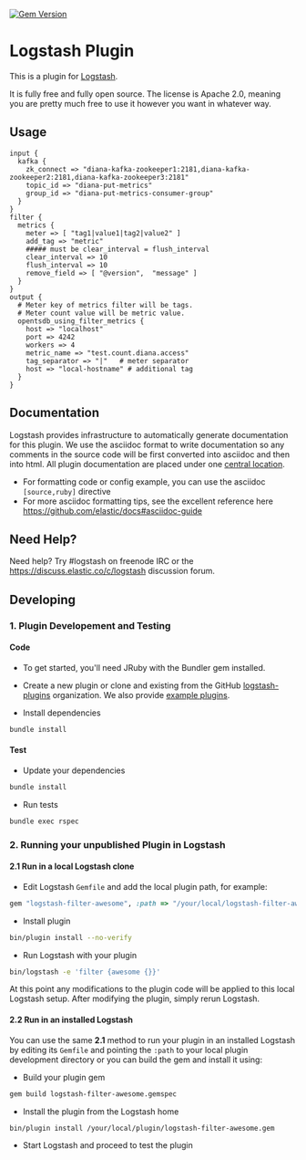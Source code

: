 [![Gem Version](https://badge.fury.io/rb/logstash-output-opentsdb_using_filter_metrics.svg)](https://badge.fury.io/rb/logstash-output-opentsdb_using_filter_metrics)

# Logstash Plugin

This is a plugin for [Logstash](https://github.com/elastic/logstash).

It is fully free and fully open source. The license is Apache 2.0, meaning you are pretty much free to use it however you want in whatever way.

## Usage
```
input {
  kafka {
    zk_connect => "diana-kafka-zookeeper1:2181,diana-kafka-zookeeper2:2181,diana-kafka-zookeeper3:2181"
    topic_id => "diana-put-metrics"
    group_id => "diana-put-metrics-consumer-group"
  }
}
filter {
  metrics {
    meter => [ "tag1|value1|tag2|value2" ]
    add_tag => "metric"
    ##### must be clear_interval = flush_interval
    clear_interval => 10
    flush_interval => 10
    remove_field => [ "@version",  "message" ]
  }
}
output {
  # Meter key of metrics filter will be tags.
  # Meter count value will be metric value.
  opentsdb_using_filter_metrics {
    host => "localhost"
    port => 4242
    workers => 4
    metric_name => "test.count.diana.access"
    tag_separator => "|"   # meter separator  
    host => "local-hostname" # additional tag
  }
}
```
## Documentation

Logstash provides infrastructure to automatically generate documentation for this plugin. We use the asciidoc format to write documentation so any comments in the source code will be first converted into asciidoc and then into html. All plugin documentation are placed under one [central location](http://www.elastic.co/guide/en/logstash/current/).

- For formatting code or config example, you can use the asciidoc `[source,ruby]` directive
- For more asciidoc formatting tips, see the excellent reference here https://github.com/elastic/docs#asciidoc-guide

## Need Help?

Need help? Try #logstash on freenode IRC or the https://discuss.elastic.co/c/logstash discussion forum.

## Developing

### 1. Plugin Developement and Testing

#### Code
- To get started, you'll need JRuby with the Bundler gem installed.

- Create a new plugin or clone and existing from the GitHub [logstash-plugins](https://github.com/logstash-plugins) organization. We also provide [example plugins](https://github.com/logstash-plugins?query=example).

- Install dependencies
```sh
bundle install
```

#### Test

- Update your dependencies

```sh
bundle install
```

- Run tests

```sh
bundle exec rspec
```

### 2. Running your unpublished Plugin in Logstash

#### 2.1 Run in a local Logstash clone

- Edit Logstash `Gemfile` and add the local plugin path, for example:
```ruby
gem "logstash-filter-awesome", :path => "/your/local/logstash-filter-awesome"
```
- Install plugin
```sh
bin/plugin install --no-verify
```
- Run Logstash with your plugin
```sh
bin/logstash -e 'filter {awesome {}}'
```
At this point any modifications to the plugin code will be applied to this local Logstash setup. After modifying the plugin, simply rerun Logstash.

#### 2.2 Run in an installed Logstash

You can use the same **2.1** method to run your plugin in an installed Logstash by editing its `Gemfile` and pointing the `:path` to your local plugin development directory or you can build the gem and install it using:

- Build your plugin gem
```sh
gem build logstash-filter-awesome.gemspec
```
- Install the plugin from the Logstash home
```sh
bin/plugin install /your/local/plugin/logstash-filter-awesome.gem
```
- Start Logstash and proceed to test the plugin

